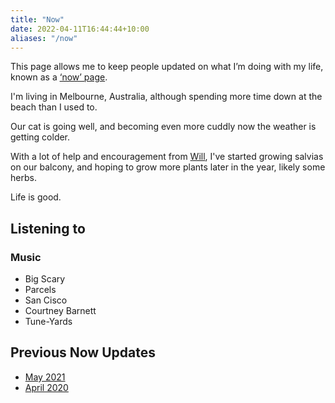 ```yaml
---
title: "Now"
date: 2022-04-11T16:44:44+10:00
aliases: "/now"
---
```


<span class="post-meta">This page allows me to keep people updated on what I’m doing with my life, known as a [<u>‘now’</u> page](https://nownownow.com/).</span>

I'm living in Melbourne, Australia, although spending more time down at the beach than I used to.

Our cat is going well, and becoming even more cuddly now the weather is getting colder.

With a lot of help and encouragement from [Will](https://will.sx), I've started growing salvias on our balcony, and hoping to grow more plants later in the year, likely some herbs.

Life is good.

## Listening to
### Music
* Big Scary
* Parcels
* San Cisco
* Courtney Barnett
* Tune-Yards

## Previous Now Updates
* [May 2021](/previously/may-2021/)
* [April 2020](/previously/april-2020/)
